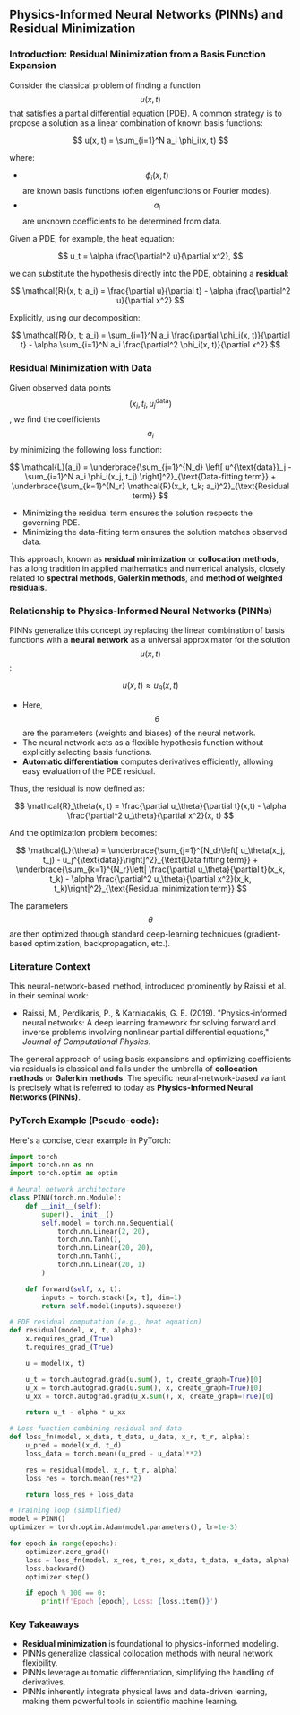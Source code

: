 ## Physics-Informed Neural Networks (PINNs) and Residual Minimization

### Introduction: Residual Minimization from a Basis Function Expansion

Consider the classical problem of finding a function $$ u(x, t) $$ that
satisfies a partial differential equation (PDE). A common strategy is to propose
a solution as a linear combination of known basis functions:

$$
u(x, t) = \sum_{i=1}^N a_i \phi_i(x, t)
$$

where:

- $$ \phi_i(x, t) $$ are known basis functions (often eigenfunctions or Fourier modes).
- $$ a_i $$ are unknown coefficients to be determined from data.

Given a PDE, for example, the heat equation:

$$
u_t = \alpha \frac{\partial^2 u}{\partial x^2},
$$

we can substitute the hypothesis directly into the PDE, obtaining a
**residual**:

$$
\mathcal{R}(x, t; a_i) = \frac{\partial u}{\partial t} - \alpha
\frac{\partial^2 u}{\partial x^2}
$$

Explicitly, using our decomposition:

$$
\mathcal{R}(x, t; a_i) = \sum_{i=1}^N a_i \frac{\partial \phi_i(x, t)}{\partial
t} - \alpha \sum_{i=1}^N a_i \frac{\partial^2 \phi_i(x, t)}{\partial x^2}
$$

### Residual Minimization with Data

Given observed data points $$(x_j, t_j, u_j^{\text{data}})$$, we find the
coefficients $$ a_i $$ by minimizing the following loss function:

$$
\mathcal{L}(a_i) = 
\underbrace{\sum_{j=1}^{N_d} \left[ u^{\text{data}}_j - \sum_{i=1}^N a_i
\phi_i(x_j, t_j) \right]^2}_{\text{Data-fitting term}} 
+ 
\underbrace{\sum_{k=1}^{N_r} \mathcal{R}(x_k, t_k; a_i)^2}_{\text{Residual
term}}
$$

- Minimizing the residual term ensures the solution respects the governing PDE.
- Minimizing the data-fitting term ensures the solution matches observed data.

This approach, known as **residual minimization** or **collocation methods**,
has a long tradition in applied mathematics and numerical analysis, closely
related to **spectral methods**, **Galerkin methods**, and **method of weighted
residuals**.



### Relationship to Physics-Informed Neural Networks (PINNs)

PINNs generalize this concept by replacing the linear combination of basis
functions with a **neural network** as a universal approximator for the solution
$$ u(x,t) $$:

$$
u(x, t) \approx u_\theta(x, t)
$$

- Here, $$\theta$$ are the parameters (weights and biases) of the neural network.
- The neural network acts as a flexible hypothesis function without explicitly selecting basis functions.
- **Automatic differentiation** computes derivatives efficiently, allowing easy evaluation of the PDE residual.

Thus, the residual is now defined as:

$$
\mathcal{R}_\theta(x, t) = \frac{\partial u_\theta}{\partial t}(x,t) - \alpha
\frac{\partial^2 u_\theta}{\partial x^2}(x, t)
$$

And the optimization problem becomes:

$$
\mathcal{L}(\theta) = 
\underbrace{\sum_{j=1}^{N_d}\left[ u_\theta(x_j, t_j) -
u_j^{\text{data}}\right]^2}_{\text{Data fitting term}}
+
\underbrace{\sum_{k=1}^{N_r}\left| \frac{\partial u_\theta}{\partial t}(x_k,
t_k) - \alpha \frac{\partial^2 u_\theta}{\partial x^2}(x_k,
t_k)\right|^2}_{\text{Residual minimization term}}
$$

The parameters $$\theta$$ are then optimized through standard deep-learning
techniques (gradient-based optimization, backpropagation, etc.).


### Literature Context

This neural-network-based method, introduced prominently by Raissi et al. in
their seminal work:

- Raissi, M., Perdikaris, P., & Karniadakis, G. E. (2019). "Physics-informed neural networks: A deep learning framework for solving forward and inverse problems involving nonlinear partial differential equations," *Journal of Computational Physics*.

The general approach of using basis expansions and optimizing coefficients via
residuals is classical and falls under the umbrella of **collocation methods**
or **Galerkin methods**. The specific neural-network-based variant is precisely
what is referred to today as **Physics-Informed Neural Networks (PINNs)**.


### PyTorch Example (Pseudo-code):

Here's a concise, clear example in PyTorch:

```python
import torch
import torch.nn as nn
import torch.optim as optim

# Neural network architecture
class PINN(torch.nn.Module):
    def __init__(self):
        super().__init__()
        self.model = torch.nn.Sequential(
            torch.nn.Linear(2, 20),
            torch.nn.Tanh(),
            torch.nn.Linear(20, 20),
            torch.nn.Tanh(),
            torch.nn.Linear(20, 1)
        )

    def forward(self, x, t):
        inputs = torch.stack([x, t], dim=1)
        return self.model(inputs).squeeze()

# PDE residual computation (e.g., heat equation)
def residual(model, x, t, alpha):
    x.requires_grad_(True)
    t.requires_grad_(True)

    u = model(x, t)

    u_t = torch.autograd.grad(u.sum(), t, create_graph=True)[0]
    u_x = torch.autograd.grad(u.sum(), x, create_graph=True)[0]
    u_xx = torch.autograd.grad(u_x.sum(), x, create_graph=True)[0]

    return u_t - alpha * u_xx

# Loss function combining residual and data
def loss_fn(model, x_data, t_data, u_data, x_r, t_r, alpha):
    u_pred = model(x_d, t_d)
    loss_data = torch.mean((u_pred - u_data)**2)

    res = residual(model, x_r, t_r, alpha)
    loss_res = torch.mean(res**2)

    return loss_res + loss_data

# Training loop (simplified)
model = PINN()
optimizer = torch.optim.Adam(model.parameters(), lr=1e-3)

for epoch in range(epochs):
    optimizer.zero_grad()
    loss = loss_fn(model, x_res, t_res, x_data, t_data, u_data, alpha)
    loss.backward()
    optimizer.step()

    if epoch % 100 == 0:
        print(f'Epoch {epoch}, Loss: {loss.item()}')
```


### Key Takeaways

- **Residual minimization** is foundational to physics-informed modeling.
- PINNs generalize classical collocation methods with neural network flexibility.
- PINNs leverage automatic differentiation, simplifying the handling of derivatives.
- PINNs inherently integrate physical laws and data-driven learning, making them powerful tools in scientific machine learning.